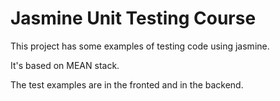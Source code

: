 # Jasmine Unit Testing Course

This project has some examples of testing code using jasmine.

It's based on MEAN stack.

The test examples are in the fronted and in the backend.
